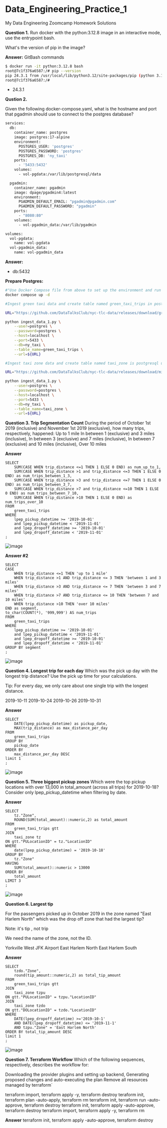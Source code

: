 # Data_Engineering_Practice_1
My Data Engineering Zoomcamp Homework Solutions

**Question 1.**
Run docker with the python:3.12.8 image in an interactive mode, use the entrypoint bash.

What's the version of pip in the image?

**Answer:**
GitBash commands
```Bash
$ docker run -it python:3.12.8 bash
root@7c1f376a6587:/# pip --version
pip 24.3.1 from /usr/local/lib/python3.12/site-packages/pip (python 3.12)
root@7c1f376a6587:/#
```

- 24.3.1


**Qustion 2.**

Given the following docker-compose.yaml, what is the hostname and port that pgadmin should use to connect to the postgres database?
```Bash
services:
  db:
    container_name: postgres
    image: postgres:17-alpine
    environment:
      POSTGRES_USER: 'postgres'
      POSTGRES_PASSWORD: 'postgres'
      POSTGRES_DB: 'ny_taxi'
    ports:
      - '5433:5432'
    volumes:
      - vol-pgdata:/var/lib/postgresql/data

  pgadmin:
    container_name: pgadmin
    image: dpage/pgadmin4:latest
    environment:
      PGADMIN_DEFAULT_EMAIL: "pgadmin@pgadmin.com"
      PGADMIN_DEFAULT_PASSWORD: "pgadmin"
    ports:
      - "8080:80"
    volumes:
      - vol-pgadmin_data:/var/lib/pgadmin  

volumes:
  vol-pgdata:
    name: vol-pgdata
  vol-pgadmin_data:
    name: vol-pgadmin_data
```

**Answer:**
- db:5432

**Prepare Postgres:**


```Bash
#"Use Docker Compose file from above to set up the environment and run postgres."
docker compose up -d 

#Ingest green taxi data and create table named green_taxi_trips in postrgesql using ingest_data_1.py python script (check python file for script).

URL="https://github.com/DataTalksClub/nyc-tlc-data/releases/download/green/green_tripdata_2019-10.csv.gz"

python ingest_data_1.py \
    --user=postgres \
    --password=postgres \
    --host=localhost \
    --port=5433 \
    --db=ny_taxi \
    --table_name=green_taxi_trips \
    --url=${URL}

#Ingest taxi zone data and create table named taxi_zone is postgresql using ingest_data_1.py python script.

URL="https://github.com/DataTalksClub/nyc-tlc-data/releases/download/misc/taxi_zone_lookup.csv"

python ingest_data_1.py \
    --user=postgres \
    --password=postgres \
    --host=localhost \
    --port=5433 \
    --db=ny_taxi \
    --table_name=taxi_zone \
    --url=${URL}
```
**Question 3. Trip Segmentation Count**
During the period of October 1st 2019 (inclusive) and November 1st 2019 (exclusive), how many trips, respectively, happened:
Up to 1 mile
In between 1 (exclusive) and 3 miles (inclusive),
In between 3 (exclusive) and 7 miles (inclusive),
In between 7 (exclusive) and 10 miles (inclusive),
Over 10 miles

**Answer**

```PostreSQL
SELECT
	SUM(CASE WHEN trip_distance <=1 THEN 1 ELSE 0 END) as num_up_to_1,
	SUM(CASE WHEN trip_distance >1 and trip_distance <=3 THEN 1 ELSE 0 END) as num_trips_between_1_3,
	SUM(CASE WHEN trip_distance >3 and trip_distance <=7 THEN 1 ELSE 0 END) as num_trips_between_3_7, 
	SUM(CASE WHEN trip_distance >7 and trip_distance <=10 THEN 1 ELSE 0 END) as num_trips_between_7_10, 
	SUM(CASE WHEN trip_distance >10 THEN 1 ELSE 0 END) as num_trips_over_10
FROM
	green_taxi_trips
WHERE 
    lpep_pickup_datetime >= '2019-10-01'
    and lpep_pickup_datetime < '2019-11-01'
    and lpep_dropoff_datetime >= '2019-10-01'
    and lpep_dropoff_datetime < '2019-11-01'
;
```
![image](https://github.com/user-attachments/assets/0f943858-eaaa-4ab9-a851-bb1589a65f51)


**Answer #2**
```PostgreSQL
SELECT
CASE
	WHEN trip_distance <=1 THEN 'up to 1 mile'
	WHEN trip_distance >1 AND trip_distance <= 3 THEN 'between 1 and 3 miles'
	WHEN trip_distance >3 AND trip_distance <= 7 THEN 'between 3 and 7 miles'	
	WHEN trip_distance >7 AND trip_distance <= 10 THEN 'between 7 and 10 miles'	
	WHEN trip_distance >10 THEN 'over 10 miles'
END as segment,
to_char(COUNT(*), '999,999') AS num_trips
FROM
	green_taxi_trips
WHERE 
    lpep_pickup_datetime >= '2019-10-01'
    and lpep_pickup_datetime < '2019-11-01'
    and lpep_dropoff_datetime >= '2019-10-01'
    and lpep_dropoff_datetime < '2019-11-01'
GROUP BY segment
;
```
![image](https://github.com/user-attachments/assets/7eb8182a-b6fd-42ca-8670-1953f9b07320)


**Question 4. Longest trip for each day**
Which was the pick up day with the longest trip distance? Use the pick up time for your calculations.

Tip: For every day, we only care about one single trip with the longest distance.

2019-10-11
2019-10-24
2019-10-26
2019-10-31

**Answer**
```PostgreSQL
SELECT
	DATE(lpep_pickup_datetime) as pickup_date,
	MAX(trip_distance) as max_distance_per_day
FROM 
	green_taxi_trips
GROUP BY 
	pickup_date
ORDER BY 
	max_distance_per_day DESC
limit 1
;
```
![image](https://github.com/user-attachments/assets/0e8394e6-25cc-4596-924f-9595fa1ecda4)



**Question 5. Three biggest pickup zones**
Which were the top pickup locations with over 13,000 in total_amount (across all trips) for 2019-10-18?
Consider only lpep_pickup_datetime when filtering by date.

**Answer**
```PostgreSQL
SELECT
	tz."Zone",
	ROUND(SUM(total_amount)::numeric,2) as total_amount
FROM
	green_taxi_trips gtt
JOIN
	taxi_zone tz 
ON gtt."PULocationID" = tz."LocationID"
WHERE
	date(lpep_pickup_datetime) = '2019-10-18'
GROUP BY
	tz."Zone"
HAVING
	SUM(total_amount)::numeric > 13000
ORDER BY 
	total_amount
LIMIT 3
;
```
![image](https://github.com/user-attachments/assets/fd89f560-41dc-4770-9239-229dbb5c7d8b)

**Question 6. Largest tip**

For the passengers picked up in October 2019 in the zone named "East Harlem North" which was the drop off zone that had the largest tip?

Note: it's tip , not trip

We need the name of the zone, not the ID.

Yorkville West
JFK Airport
East Harlem North
East Harlem South

**Answer**
```PostgreSQL
SELECT
	tzdo."Zone",
	round(tip_amount::numeric,2) as total_tip_amount
FROM 
	green_taxi_trips gtt
JOIN
	taxi_zone tzpu
ON gtt."PULocationID" = tzpu."LocationID"
JOIN 
	taxi_zone tzdo
ON gtt."DOLocationID" = tzdo."LocationID"
WHERE
	DATE(lpep_dropoff_datetime) >='2019-10-1'
	AND DATE(lpep_dropoff_datetime) <= '2019-11-1'
	AND tzpu."Zone" = 'East Harlem North'
ORDER BY total_tip_amount DESC
limit 1
;
```
![image](https://github.com/user-attachments/assets/90ef9b50-971b-434c-910e-930d3061d2c0)

**Question 7. Terraform Workflow**
Which of the following sequences, respectively, describes the workflow for:

Downloading the provider plugins and setting up backend,
Generating proposed changes and auto-executing the plan
Remove all resources managed by terraform`

terraform import, terraform apply -y, terraform destroy
teraform init, terraform plan -auto-apply, terraform rm
terraform init, terraform run -auto-approve, terraform destroy
terraform init, terraform apply -auto-approve, terraform destroy
terraform import, terraform apply -y, terraform rm

**Answer**
terraform init, terraform apply -auto-approve, terraform destroy

